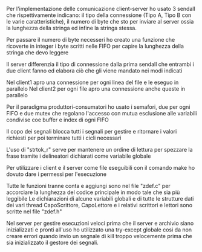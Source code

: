 Per l'implementazione delle comunicazione client-server ho usato 3 sendall che rispettivamente indicano: il tipo della connessione (Tipo A, Tipo B con le varie caratteristiche), il numero di byte che sto per inviare al server ossia la lunghezza della stringa ed infine la stringa stessa.

Per passare il numero di byte necesseri ho creato una funzione che ricoverte in integer i byte scritti nelle FIFO per capire la lunghezza della stringa che devo leggere

Il server differenzia il tipo di connessione dalla prima sendall che entrambi i due client fanno ed elabora ciò che gli viene mandato nei modi indicati

Nel client1 apro una connessione per ogni linea del file e le eseguo in parallelo
Nel client2 per ogni file apro una connessione anche queste in parallelo

Per il paradigma produttori-consumatori ho usato i semafori, due per ogni FIFO e due mutex che regolano l'accesso con mutua esclusione alle variabili condivise coe buffer e index di ogni FIFO

Il copo dei segnali blocca tutti i segnali per gestire e ritornare i valori richiesti per poi terminare tutti i cicli necessari

L'uso di "strtok_r" serve per mantenere un ordine di lettura per spezzare la frase tramite i delineatori dichiarati come variabile globale

Per utilizzare i client e il server come file eseguibili con il comando make ho dovuto dare i permessi per l'esecuzione

Tutte le funzioni tranne conta e aggiungi sono nel file "zdef.c" per accorciare la lunghezza del codice principale in modo tale che sia più leggibile
Le dichiarazioni di alcune variabili globali e di tutte le strutture dati dei vari thread CapoScrittore, CapoLettore e i relativi scrittori e lettori sono scritte nel file "zdef.h"

Nel server per gestire esecuzioni veloci prima che il server e archivio siano inizializzati e pronti all'uso ho utilizzato una try-except globale così da non creare errori quando invio un segnale di kill troppo velocemente prima che sia inizializzato il gestore dei segnali.
